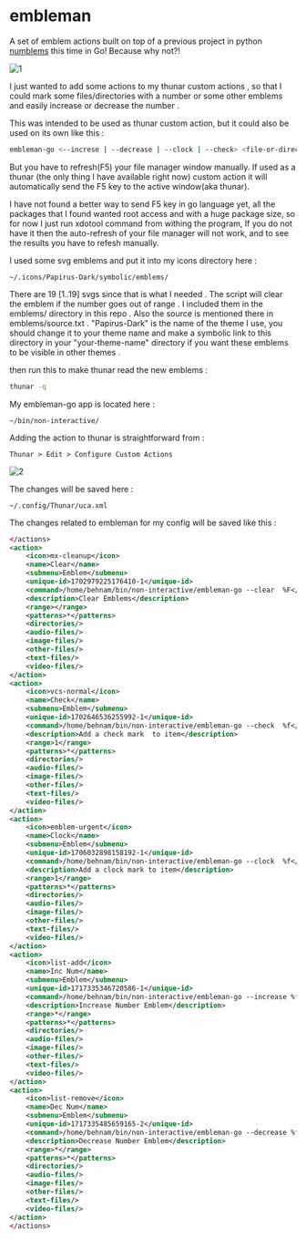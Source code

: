 # embleman
A set of emblem actions built on top of a previous project in
python [numblems](https://github.com/behnamgolds/embleman) this time in Go! Because why not?!

![1](https://github.com/behnamgolds/embleman/assets/29102609/12e499ba-794d-47f6-b3df-958e8b431973)

I just wanted to add some actions to my thunar custom actions ,
so that I could mark some files/directories with a number or 
some other emblems and easily increase or decrease the number .

This was intended to be used as thunar custom action, but it
could also be used on its own like this :

```bash
embleman-go <--increse | --decrease | --clock | --check> <file-or-directory-path>
```

But you have to refresh(F5) your file manager window manually.
If used as a thunar (the only thing I have available right now)
custom action it will automatically send the F5 key to the active
window(aka thunar).

I have not found a better way to send F5 key in go language yet,
all the packages that I found wanted root access and with a huge
package size, so for now I just run xdotool command from withing
the program, If you do not have it then the auto-refresh of your
file manager will not work, and to see the results you have to
refesh manually.

I used some svg emblems and put it into my icons directory here :
```
~/.icons/Papirus-Dark/symbolic/emblems/
```
There are 19 [1..19] svgs since that is what I needed .
The script will clear the emblem if the number goes out of range .
I included them in the emblems/ directory in this repo .
Also the source is mentioned there in emblems/source.txt .
"Papirus-Dark" is the name of the theme I use, you should change
it to your theme name and make a symbolic link to this directory
in your "your-theme-name" directory if you want these emblems to
be visible in other themes .

then run this to make thunar read the new emblems :
```bash
thunar -q
```

My embleman-go app is located here :
```
~/bin/non-interactive/
```
Adding the action to thunar is straightforward from :
```
Thunar > Edit > Configure Custom Actions
```

![2](https://github.com/behnamgolds/embleman/assets/29102609/cfaea98a-4d41-4246-a504-b6682d54d6ce)


The changes will be saved here :
```
~/.config/Thunar/uca.xml
```
The changes related to embleman for my config will be saved like this :
```xml
</actions>
<action>
	<icon>mx-cleanup</icon>
	<name>Clear</name>
	<submenu>Emblem</submenu>
	<unique-id>1702979225176410-1</unique-id>
	<command>/home/behnam/bin/non-interactive/embleman-go --clear  %F</command>
	<description>Clear Emblems</description>
	<range></range>
	<patterns>*</patterns>
	<directories/>
	<audio-files/>
	<image-files/>
	<other-files/>
	<text-files/>
	<video-files/>
</action>
<action>
	<icon>vcs-normal</icon>
	<name>Check</name>
	<submenu>Emblem</submenu>
	<unique-id>1702646536255992-1</unique-id>
	<command>/home/behnam/bin/non-interactive/embleman-go --check  %f</command>
	<description>Add a check mark  to item</description>
	<range>1</range>
	<patterns>*</patterns>
	<directories/>
	<audio-files/>
	<image-files/>
	<other-files/>
	<text-files/>
	<video-files/>
</action>
<action>
	<icon>emblem-urgent</icon>
	<name>Clock</name>
	<submenu>Emblem</submenu>
	<unique-id>1706032898158192-1</unique-id>
	<command>/home/behnam/bin/non-interactive/embleman-go --clock  %f</command>
	<description>Add a clock mark to item</description>
	<range>1</range>
	<patterns>*</patterns>
	<directories/>
	<audio-files/>
	<image-files/>
	<other-files/>
	<text-files/>
	<video-files/>
</action>
<action>
	<icon>list-add</icon>
	<name>Inc Num</name>
	<submenu>Emblem</submenu>
	<unique-id>1717335346720586-1</unique-id>
	<command>/home/behnam/bin/non-interactive/embleman-go --increase %f</command>
	<description>Increase Number Emblem</description>
	<range>*</range>
	<patterns>*</patterns>
	<directories/>
	<audio-files/>
	<image-files/>
	<other-files/>
	<text-files/>
	<video-files/>
</action>
<action>
	<icon>list-remove</icon>
	<name>Dec Num</name>
	<submenu>Emblem</submenu>
	<unique-id>1717335485659165-2</unique-id>
	<command>/home/behnam/bin/non-interactive/embleman-go --decrease %f</command>
	<description>Decrease Number Emblem</description>
	<range>*</range>
	<patterns>*</patterns>
	<directories/>
	<audio-files/>
	<image-files/>
	<other-files/>
	<text-files/>
	<video-files/>
</action>
</actions>
```



